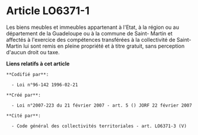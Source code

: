 # Article LO6371-1

Les biens meubles et immeubles appartenant à l'Etat, à la région ou au département de la Guadeloupe ou à la commune de Saint-
Martin et affectés à l'exercice des compétences transférées à la collectivité de Saint-Martin lui sont remis en pleine
propriété et à titre gratuit, sans perception d'aucun droit ou taxe.

**Liens relatifs à cet article**

	**Codifié par**:

	  - Loi n°96-142 1996-02-21

	**Créé par**:

	  - Loi n°2007-223 du 21 février 2007 - art. 5 () JORF 22 février 2007

	**Cité par**:

	  - Code général des collectivités territoriales - art. LO6371-3 (V)
